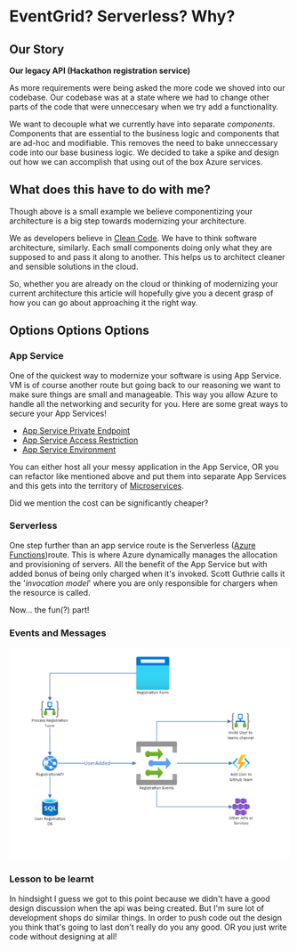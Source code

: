 # EventGrid? Serverless? Why?

## Our Story

**Our legacy API (Hackathon registration service)** 

As more requirements were being asked the more code we shoved into our codebase. Our codebase was at a state where we had to change other parts of the code that were unneccesary when we try add a functionality. 

We want to decouple what we currently have into separate _components_. Components that are essential to the business logic and components that are ad-hoc and modifiable. This removes the need to bake unneccessary code into our base business logic. We decided to take a spike and design out how we can accomplish that using out of the box Azure services.  

## What does this have to do with me?

Though above is a small example we believe componentizing your architecture is a big step towards modernizing your architecture. 

We as developers believe in [Clean Code](https://dev.to/danialmalik/a-brief-guide-to-clean-code-functions-104h#:~:text=A%20Brief%20Guide%20to%20Clean%20Code%3A%20Functions%201,of%20the%20system%20while%20classes%20are%20the%20nouns.). We have to think software architecture, similarly. Each small components doing only what they are supposed to and pass it along to another. This helps us to architect cleaner and sensible solutions in the cloud. 

So, whether you are already on the cloud or thinking of modernizing your current architecture this article will hopefully give you a decent grasp of how you can go about approaching it the right way. 

## Options Options Options

### App Service
One of the quickest way to modernize your software is using App Service. VM is of course another route but going back to our reasoning we want to make sure things are small and manageable. This way you allow Azure to handle all the networking and security for you. Here are some great ways to secure your App Services! 
- [App Service Private Endpoint](https://docs.microsoft.com/en-us/azure/app-service/networking/private-endpoint)
- [App Service Access Restriction](https://docs.microsoft.com/en-us/azure/app-service/app-service-ip-restrictions)
- [App Service Environment](https://docs.microsoft.com/en-us/azure/app-service/environment/intro)

You can either host all your messy application in the App Service, OR you can refactor like mentioned above and put them into separate App Services and this gets into the territory of [Microservices](https://www.martinfowler.com/microservices/).

Did we mention the cost can be significantly cheaper?

### Serverless 
One step further than an app service route is the Serverless ([Azure Functions](https://docs.microsoft.com/en-us/azure/azure-functions/functions-overview))route. This is where Azure dynamically manages the allocation and provisioning of servers. All the benefit of the App Service but with added bonus of being only charged when it's invoked. Scott Guthrie calls it the '_invocation model_' where you are only responsible for chargers when the resource is called.

Now... the fun(?) part!

### Events and Messages 


![eventgrid_diagram](./images/diagram.png)

### Lesson to be learnt
In hindsight I guess we got to this point because we didn't have a good design discussion when the api was being created. But I'm sure lot of development shops do similar things. In order to push code out the design you think that's going to last don't really do you any good. OR you just write code without designing at all! 


